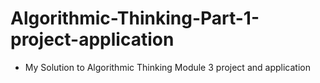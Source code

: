 # Algorithmic-Thinking-Part-1-project-application
* My Solution to Algorithmic Thinking Module 3 project and application
